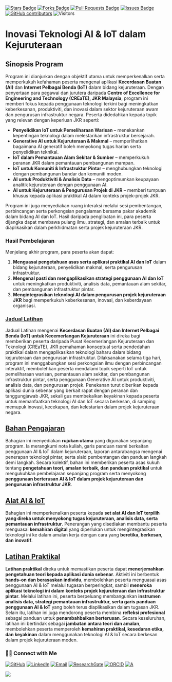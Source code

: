 <a href="https://github.com/drshahizan/short-course/stargazers"><img src="https://img.shields.io/github/stars/drshahizan/short-course" alt="Stars Badge"/></a>
<a href="https://github.com/drshahizan/short-course/network/members"><img src="https://img.shields.io/github/forks/drshahizan/short-course" alt="Forks Badge"/></a>
<a href="https://github.com/drshahizan/short-course/pulls"><img src="https://img.shields.io/github/issues-pr/drshahizan/short-course" alt="Pull Requests Badge"/></a>
<a href="https://github.com/drshahizan/short-course"><img src="https://img.shields.io/github/issues/drshahizan/short-course" alt="Issues Badge"/></a>
<a href="https://github.com/drshahizan/short-course/graphs/contributors"><img alt="GitHub contributors" src="https://img.shields.io/github/contributors/drshahizan/short-course?color=2b9348"></a>
![Visitors](https://api.visitorbadge.io/api/visitors?path=https%3A%2F%2Fgithub.com%2Fdrshahizan%2Fshort-course&labelColor=%23d9e3f0&countColor=%23697689&style=flat)


# Inovasi Teknologi AI & IoT dalam Kejuruteraan

## Sinopsis Program

Program ini dianjurkan dengan objektif utama untuk memperkenalkan serta memperkukuh kefahaman peserta mengenai aplikasi **Kecerdasan Buatan (AI)** dan **Internet Pelbagai Benda (IoT)** dalam bidang kejuruteraan. Dengan penyertaan para pegawai dan jurutera daripada **Centre of Excellence for Engineering and Technology (CREaTE), JKR Malaysia**, program ini memberi fokus kepada penggunaan teknologi terkini bagi meningkatkan keberkesanan, produktiviti, dan inovasi dalam sektor kejuruteraan awam dan pengurusan infrastruktur negara. Peserta didedahkan kepada topik yang relevan dengan keperluan JKR seperti:

* **Penyelidikan IoT untuk Pemeliharaan Warisan** – menekankan kepentingan teknologi dalam melestarikan infrastruktur bersejarah.
* **Generative AI untuk Kejuruteraan & Makmal** – memperlihatkan bagaimana AI generatif boleh menyokong tugas harian serta penyelidikan teknikal.
* **IoT dalam Pemantauan Alam Sekitar & Sumber** – memperkukuh peranan JKR dalam pemantauan pembangunan mampan.
* **IoT untuk Komuniti & Infrastruktur Pintar** – menghubungkan teknologi dengan pembangunan bandar dan komuniti moden.
* **AI untuk Produktiviti & Analisis Data** – mengoptimumkan keupayaan analitik kejuruteraan dengan penggunaan AI.
* **AI untuk Kejuruteraan & Pengurusan Projek di JKR** – memberi tumpuan khusus kepada aplikasi praktikal AI dalam konteks projek-projek JKR.

Program ini juga menyediakan ruang interaksi melalui sesi pembentangan, perbincangan serta perkongsian pengalaman bersama pakar akademik dalam bidang AI dan IoT. Hasil daripada penglibatan ini, para peserta dijangka dapat membawa pulang ilmu, strategi, dan amalan terbaik untuk diaplikasikan dalam perkhidmatan serta projek kejuruteraan JKR.

### Hasil Pembelajaran

Menjelang akhir program, para peserta akan dapat:

1. **Menguasai pengetahuan asas serta aplikasi praktikal AI dan IoT** dalam bidang kejuruteraan, penyelidikan makmal, serta pengurusan infrastruktur.
2. **Mengenal pasti dan mengaplikasikan strategi penggunaan AI dan IoT** untuk meningkatkan produktiviti, analisis data, pemantauan alam sekitar, dan pembangunan infrastruktur pintar.
3. **Mengintegrasikan teknologi AI dalam pengurusan projek kejuruteraan JKR** bagi memperkukuh keberkesanan, inovasi, dan keberdayaan organisasi.

### [Jadual Latihan](materials/tentatif.md)

Jadual Latihan mengenai **Kecerdasan Buatan (AI) dan Internet Pelbagai Benda (IoT) untuk Kecemerlangan Kejuruteraan** ini direka bagi memberikan peserta daripada Pusat Kecemerlangan Kejuruteraan dan Teknologi (CREaTE), JKR pemahaman konseptual serta pendedahan praktikal dalam mengaplikasikan teknologi baharu dalam bidang kejuruteraan dan pengurusan infrastruktur. Dilaksanakan selama tiga hari, program ini menggabungkan sesi perkongsian ilmu dengan perbincangan interaktif, membolehkan peserta mendalami topik seperti IoT untuk pemeliharaan warisan, pemantauan alam sekitar, dan pembangunan infrastruktur pintar, serta penggunaan Generative AI untuk produktiviti, analisis data, dan pengurusan projek. Penekanan turut diberikan kepada aplikasi dunia sebenar yang berkait rapat dengan peranan dan tanggungjawab JKR, sekali gus membekalkan keyakinan kepada peserta untuk memanfaatkan teknologi AI dan IoT secara berkesan, di samping memupuk inovasi, kecekapan, dan kelestarian dalam projek kejuruteraan negara.

## [Bahan Pengajaran](materials/teaching.md)

Bahagian ini menyediakan **rujukan utama** yang digunakan sepanjang program. Ia merangkumi nota kuliah, garis panduan rasmi berkaitan penggunaan AI & IoT dalam kejuruteraan, laporan antarabangsa mengenai penerapan teknologi pintar, serta slaid pembentangan dan panduan langkah demi langkah. Secara kolektif, bahan ini memberikan peserta asas kukuh tentang **pengetahuan teori, amalan terbaik, dan panduan praktikal** untuk mengukuhkan pembelajaran sepanjang program serta menyokong **penggunaan berterusan AI & IoT dalam projek kejuruteraan dan pengurusan infrastruktur JKR**.

## [Alat AI & IoT](materials/ai.md)

Bahagian ini memperkenalkan peserta kepada **set alat AI dan IoT terpilih yang direka untuk menyokong tugas kejuruteraan, analisis data, serta pemantauan infrastruktur**. Penerangan yang disediakan membantu peserta menguasai **kemahiran digital** yang diperlukan untuk mengintegrasikan teknologi ini ke dalam amalan kerja dengan cara yang **beretika, berkesan, dan inovatif**.

## [Latihan Praktikal](materials/latihan.md)

**Latihan praktikal** direka untuk memastikan peserta dapat **menerjemahkan pengetahuan teori kepada aplikasi dunia sebenar**. Aktiviti ini berbentuk **hands-on dan berasaskan individu**, membolehkan peserta menguasai asas penggunaan AI & IoT melalui tugasan berperingkat, sambil **meneroka aplikasi teknologi ini dalam konteks projek kejuruteraan dan infrastruktur pintar**. Melalui latihan ini, peserta berpeluang membangunkan **instrumen analisis data, strategi pemantauan infrastruktur, serta garis panduan penggunaan AI & IoT** yang boleh terus diaplikasikan dalam tugasan JKR. Selain itu, latihan ini juga mendorong peserta membina **refleksi profesional** sebagai panduan untuk **penambahbaikan berterusan**. Secara keseluruhan, latihan ini bertindak sebagai **jambatan antara teori dan amalan**, membolehkan peserta memperoleh **kemahiran praktikal, kesedaran etika, dan keyakinan** dalam menggunakan teknologi AI & IoT secara berkesan dalam projek kejuruteraan moden.

### 🙌🏻 Connect with Me
<p align="left">
    <a href="https://github.com/drshahizan" target="_blank"><img alt="GitHub" src="https://img.shields.io/badge/-@drshahizan-181717?style=flat-square&logo=GitHub&logoColor=white"></a>
    <a href="https://www.linkedin.com/in/drshahizan" target="_blank"><img alt="LinkedIn" src="https://img.shields.io/badge/-drshahizan-blue?style=flat-square&logo=Linkedin&logoColor=white&link=https://www.linkedin.com/in/drshahizan/"></a>
    <a href="mailto:shahizan@utm.my" target="_blank"><img alt="Email" src="https://img.shields.io/badge/-shahizan@utm.my-c14438?style=flat-square&logo=Gmail&logoColor=white&link=mailto:shahizan@utm.my.com"></a>
    <a href="https://www.researchgate.net/profile/Mohd-Othman-28" target="_blank"><img alt="ResearchGate" src="https://img.shields.io/badge/-ResearchGate-00CCBB?style=flat-square&logo=ResearchGate&logoColor=white"></a>
    <a href="https://orcid.org/0000-0003-4261-1873" target="_blank"><img alt="ORCID" src="https://img.shields.io/badge/-ORCID-A6CE39?style=flat-square&logo=ORCID&logoColor=white"></a> 
 <a href="https://visitorbadge.io/status?path=https%3A%2F%2Fgithub.com%2Fdrshahizan" target="_blank"><img alt="A" src="https://api.visitorbadge.io/api/visitors?path=https%3A%2F%2Fgithub.com%2Fdrshahizan&labelColor=%23697689&countColor=%23555555&style=plastic"></a>
 
![](https://hit.yhype.me/github/profile?user_id=81284918)
</p>


